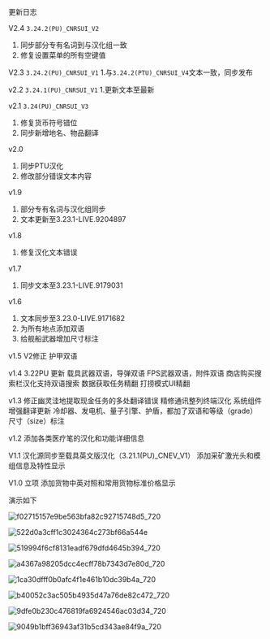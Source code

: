 更新日志

V2.4 `3.24.2(PU)_CNRSUI_V2`
1. 同步部分专有名词到与汉化组一致
2. 修复设置菜单的所有空键值

V2.3 `3.24.2(PU)_CNRSUI_V1`
1.与`3.24.2(PTU)_CNRSUI_V4`文本一致，同步发布

v2.2 `3.24.1(PU)_CNRSUI_V1`
1.更新文本至最新

v2.1 `3.24(PU)_CNRSUI_V3`
1. 修复货币符号错位
2. 同步新增地名、物品翻译

v2.0
1. 同步PTU汉化
2. 修改部分错误文本内容

v1.9
1. 部分专有名词与汉化组同步
2. 文本更新至3.23.1-LIVE.9204897

v1.8
1. 修复汉化文本错误

v1.7
1. 同步文本至3.23.1-LIVE.9179031

v1.6
1. 文本同步至3.23.0-LIVE.9171682
2. 为所有地点添加双语
3. 给舰船武器增加尺寸标注

v1.5
V2修正
护甲双语

v1.4
3.22PU 更新
载具武器双语，导弹双语
FPS武器双语，附件双语
商店购买搜索栏汉化支持双语搜索
数据获取任务精翻
打捞模式UI精翻

v1.3
修正幽灵洼地提取现金任务的多处翻译错误
精修通讯整列终端汉化
系统组件增强翻译更新
冷却器、发电机、量子引擎、护盾，都加了双语和等级（grade）尺寸（size）标注

v1.2
添加各类医疗笔的汉化和功能详细信息

V1.1
汉化源同步至载具英文版汉化（3.21.1(PU)_CNEV_V1）
添加采矿激光头和模组信息及特性显示

V1.0
立项
添加货物中英对照和常用货物标准价格显示


演示如下

![f02715157e9be563bfa82c92715748d5_720](https://github.com/acewinner1999/LocalizationData/assets/24372596/ba6f267d-ab24-4b07-9c39-13304f4cfed9)

![522d0a3cff1c3024364c273bf66a544e](https://github.com/acewinner1999/LocalizationData/assets/24372596/326e784d-ab34-452b-9ae2-4780f1433d65)

![519994f6cf8131eadf679dfd4645b394_720](https://github.com/acewinner1999/LocalizationData/assets/24372596/75d6f914-8e07-4e15-9954-241c5e63f724)

![a4367a98205dcc4ecff78b7343d7e80d_720](https://github.com/acewinner1999/LocalizationData/assets/24372596/2fba9fb8-a9b4-487b-8a1d-8067370c0ee9)

![1ca30dfff0b0afc4f1e461b10dc39b4a_720](https://github.com/acewinner1999/LocalizationData/assets/24372596/250a140e-e157-4094-b725-214dc9a102b7)

![b40052c3ac505b4935d47a76de82c472_720](https://github.com/acewinner1999/LocalizationData/assets/24372596/80160db4-ac7b-4dc4-aafb-bab61948f6ff)

![9dfe0b230c476819fa6924546ac03d34_720](https://github.com/acewinner1999/LocalizationData/assets/24372596/6eef4773-3cf6-4de0-9f64-d662354d99e7)

![9049b1bff36943af31b5cd343ae84f9a_720](https://github.com/acewinner1999/LocalizationData/assets/24372596/cd23afe7-c2d1-4f48-b4dc-afe8a362de4b)
